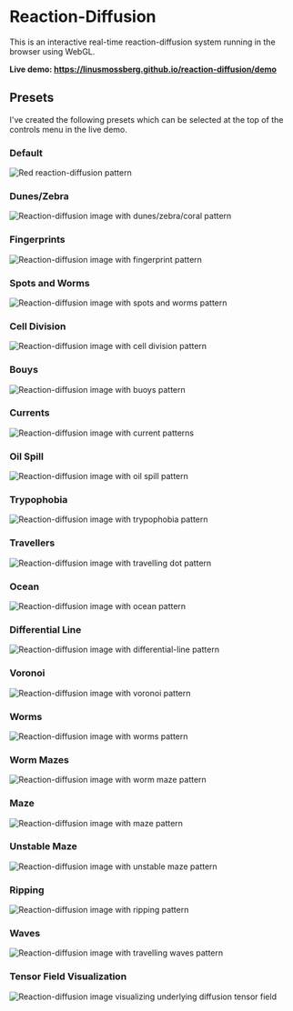 # Reaction-Diffusion

This is an interactive real-time reaction-diffusion system running in the browser using WebGL.

**Live demo: <https://linusmossberg.github.io/reaction-diffusion/demo>**

## Presets

I've created the following presets which can be selected at the top of the controls menu in the live demo.

### Default

<div about="data/reaction-diffusion-default.jpg">
  <img src="data/reaction-diffusion-default.jpg" alt="Red reaction-diffusion pattern" title="" />
  <a rel="license" href="https://creativecommons.org/licenses/by/4.0/"></a>
</div>

### Dunes/Zebra

<div about="data/reaction-diffusion-dunes-zebra.jpg">
  <img src="data/reaction-diffusion-dunes-zebra.jpg" alt="Reaction-diffusion image with dunes/zebra/coral pattern" title="" />
  <a rel="license" href="https://creativecommons.org/licenses/by/4.0/"></a>
</div>

### Fingerprints

<div about="data/reaction-diffusion-fingerprints.jpg">
  <img src="data/reaction-diffusion-fingerprints.jpg" alt="Reaction-diffusion image with fingerprint pattern" title="" />
  <a rel="license" href="https://creativecommons.org/licenses/by/4.0/"></a>
</div>

### Spots and Worms

<div about="data/reaction-diffusion-spots-and-worms.jpg">
  <img src="data/reaction-diffusion-spots-and-worms.jpg" alt="Reaction-diffusion image with spots and worms pattern" title="" />
  <a rel="license" href="https://creativecommons.org/licenses/by/4.0/"></a>
</div>

### Cell Division

<div about="data/reaction-diffusion-cell-division.jpg">
  <img src="data/reaction-diffusion-cell-division.jpg" alt="Reaction-diffusion image with cell division pattern" title="" />
  <a rel="license" href="https://creativecommons.org/licenses/by/4.0/"></a>
</div>

### Bouys

<div about="data/reaction-diffusion-buoys.jpg">
  <img src="data/reaction-diffusion-buoys.jpg" alt="Reaction-diffusion image with buoys pattern" title="" />
  <a rel="license" href="https://creativecommons.org/licenses/by/4.0/"></a>
</div>

### Currents

<div about="data/reaction-diffusion-currents.jpg">
  <img src="data/reaction-diffusion-currents.jpg" alt="Reaction-diffusion image with current patterns" title="" />
  <a rel="license" href="https://creativecommons.org/licenses/by/4.0/"></a>
</div>

### Oil Spill

<div about="data/reaction-diffusion-oil-spill.jpg">
  <img src="data/reaction-diffusion-oil-spill.jpg" alt="Reaction-diffusion image with oil spill pattern" title="" />
  <a rel="license" href="https://creativecommons.org/licenses/by/4.0/"></a>
</div>

### Trypophobia

<div about="data/reaction-diffusion-trypophobia.jpg">
  <img src="data/reaction-diffusion-trypophobia.jpg" alt="Reaction-diffusion image with trypophobia pattern" title="" />
  <a rel="license" href="https://creativecommons.org/licenses/by/4.0/"></a>
</div>

### Travellers

<div about="data/reaction-diffusion-travellers.jpg">
  <img src="data/reaction-diffusion-travellers.jpg" alt="Reaction-diffusion image with travelling dot pattern" title="" />
  <a rel="license" href="https://creativecommons.org/licenses/by/4.0/"></a>
</div>

### Ocean

<div about="data/reaction-diffusion-ocean.jpg">
  <img src="data/reaction-diffusion-ocean.jpg" alt="Reaction-diffusion image with ocean pattern" title="" />
  <a rel="license" href="https://creativecommons.org/licenses/by/4.0/"></a>
</div>

### Differential Line

<div about="data/reaction-diffusion-differential-line.jpg">
  <img src="data/reaction-diffusion-differential-line.jpg" alt="Reaction-diffusion image with differential-line pattern" title="" />
  <a rel="license" href="https://creativecommons.org/licenses/by/4.0/"></a>
</div>

### Voronoi

<div about="data/reaction-diffusion-voronoi.jpg">
  <img src="data/reaction-diffusion-voronoi.jpg" alt="Reaction-diffusion image with voronoi pattern" title="" />
  <a rel="license" href="https://creativecommons.org/licenses/by/4.0/"></a>
</div>

### Worms

<div about="data/reaction-diffusion-worms.jpg">
  <img src="data/reaction-diffusion-worms.jpg" alt="Reaction-diffusion image with worms pattern" title="" />
  <a rel="license" href="https://creativecommons.org/licenses/by/4.0/"></a>
</div>

### Worm Mazes

<div about="data/reaction-diffusion-worm-mazes.jpg">
  <img src="data/reaction-diffusion-worm-mazes.jpg" alt="Reaction-diffusion image with worm maze pattern" title="" />
  <a rel="license" href="https://creativecommons.org/licenses/by/4.0/"></a>
</div>

### Maze

<div about="data/reaction-diffusion-maze.jpg">
  <img src="data/reaction-diffusion-maze.jpg" alt="Reaction-diffusion image with maze pattern" title="" />
  <a rel="license" href="https://creativecommons.org/licenses/by/4.0/"></a>
</div>

### Unstable Maze

<div about="data/reaction-diffusion-unstable-maze.jpg">
  <img src="data/reaction-diffusion-unstable-maze.jpg" alt="Reaction-diffusion image with unstable maze pattern" title="" />
  <a rel="license" href="https://creativecommons.org/licenses/by/4.0/"></a>
</div>

### Ripping

<div about="data/reaction-diffusion-ripping.jpg">
  <img src="data/reaction-diffusion-ripping.jpg" alt="Reaction-diffusion image with ripping pattern" title="" />
  <a rel="license" href="https://creativecommons.org/licenses/by/4.0/"></a>
</div>

### Waves

<div about="data/reaction-diffusion-waves.jpg">
  <img src="data/reaction-diffusion-waves.jpg" alt="Reaction-diffusion image with travelling waves pattern" title="" />
  <a rel="license" href="https://creativecommons.org/licenses/by/4.0/"></a>
</div>

### Tensor Field Visualization

<div about="data/reaction-diffusion-tensor-field-visualization.jpg">
  <img src="data/reaction-diffusion-tensor-field-visualization.jpg" alt="Reaction-diffusion image visualizing underlying diffusion tensor field" title="" />
  <a rel="license" href="https://creativecommons.org/licenses/by/4.0/"></a>
</div>